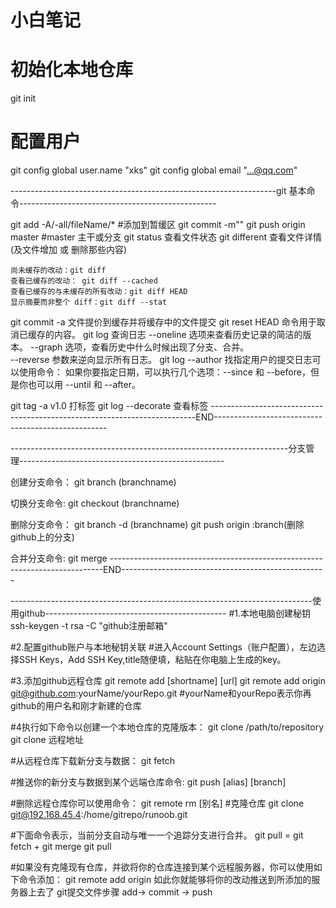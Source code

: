 
# 小白笔记
# 初始化本地仓库
git init
# 配置用户
git config global user.name "xks"
git config global email "...@qq.com"



------------------------------------------------------------------git 基本命令-------------------------------------------------

git add -A/-all/fileName/*  #添加到暂缓区
git commit -m""
git push origin master #master 主干或分支
git status  查看文件状态
git different 查看文件详情(及文件增加 或 删除那些内容)

	尚未缓存的改动：git diff
	查看已缓存的改动： git diff --cached
	查看已缓存的与未缓存的所有改动：git diff HEAD
	显示摘要而非整个 diff：git diff --stat
git commit -a  文件提价到缓存并将缓存中的文件提交
git reset HEAD 命令用于取消已缓存的内容。
git log 查询日志
	--oneline 选项来查看历史记录的简洁的版本。
	--graph 选项，查看历史中什么时候出现了分支、合并。\
	--reverse 参数来逆向显示所有日志。
	git log --author 找指定用户的提交日志可以使用命令：
	如果你要指定日期，可以执行几个选项：--since 和 --before，但是你也可以用 --until 和 --after。
	
git tag -a v1.0  打标签
git log --decorate 查看标签
--------------------------------------------------------------------------END---------------------------------------------------




---------------------------------------------------------------------分支管理---------------------------------------------------


创建分支命令：
	git branch (branchname)

切换分支命令:
	git checkout (branchname)

删除分支命令：
	git branch -d (branchname)
	git push origin :branch(删除github上的分支)

合并分支命令:
	git merge 
----------------------------------------------------------------------------END---------------------------------------------------



---------------------------------------------------------------------------使用github---------------------------------------------
#1.本地电脑创建秘钥
ssh-keygen -t rsa -C "github注册邮箱"

#2.配置github账户与本地秘钥关联
#进入Account Settings（账户配置），左边选择SSH Keys，Add SSH Key,title随便填，粘贴在你电脑上生成的key。

#3.添加github远程仓库 git remote add [shortname] [url]
git remote add origin git@github.com:yourName/yourRepo.git #yourName和yourRepo表示你再github的用户名和刚才新建的仓库

#4执行如下命令以创建一个本地仓库的克隆版本：
git clone /path/to/repository 
git clone 远程地址

#从远程仓库下载新分支与数据：
git fetch
	
#推送你的新分支与数据到某个远端仓库命令:
git push [alias] [branch]
	
#删除远程仓库你可以使用命令：
git remote rm [别名]
#克隆仓库
git clone git@192.168.45.4:/home/gitrepo/runoob.git

#下面命令表示，当前分支自动与唯一一个追踪分支进行合并。   git pull = git fetch + git merge
git pull  

#如果没有克隆现有仓库，并欲将你的仓库连接到某个远程服务器，你可以使用如下命令添加：
git remote add origin <server>
如此你就能够将你的改动推送到所添加的服务器上去了
git提交文件步骤  add-> commit -> push
 
 
 
 
 
 
 
 
 
 
 
 
 
 
 
 
 
 
 
 
 
 
 
 
 
 
 
 
 
 
 
 
 
